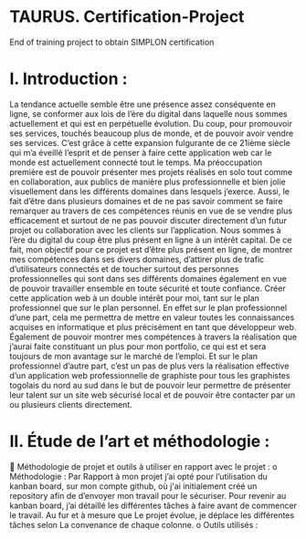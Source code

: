 # TAURUS. Certification-Project
End of training project to obtain SIMPLON certification
# I.	Introduction :
La tendance actuelle semble être une présence assez conséquente en ligne, se conformer aux lois de l’ère du digital dans laquelle nous sommes actuellement et qui est en perpétuelle évolution. Du coup, pour promouvoir ses services, touchés beaucoup plus de monde, et de pouvoir avoir vendre ses services. C’est grâce à cette expansion fulgurante de ce 21ième siècle qui m’a éveillé l’esprit et de penser à faire cette application web car le monde est actuellement connecté tout le temps. Ma préoccupation première est de pouvoir présenter mes projets réalisés en solo tout comme en collaboration, aux publics de manière plus professionnelle et bien jolie visuellement dans les différents domaines dans lesquels j’exerce. Aussi, le fait d’être dans plusieurs domaines et de ne pas savoir comment se faire remarquer au travers de ces compétences réunis en vue de se vendre plus efficacement et surtout de ne pas pouvoir discuter directement d’un futur projet ou collaboration avec les clients sur l’application. Nous sommes à l’ère du digital du coup être plus présent en ligne à un intérêt capital. De ce fait, mon objectif pour ce projet est d’être plus présent en ligne, de montrer mes compétences dans ses divers domaines, d’attirer plus de trafic d’utilisateurs connectés et de toucher surtout des personnes professionnelles qui sont dans ses différents domaines également en vue de pouvoir travailler ensemble en toute sécurité et toute confiance. Créer cette application web à un double intérêt pour moi, tant sur le plan professionnel que sur le plan personnel. 
	En effet sur le plan professionnel d’une part, cela me permettra de mettre en valeur toutes les connaissances acquises en informatique et plus précisément en tant que développeur web. Également de pouvoir montrer mes compétences à travers la réalisation que j’aurai faite constituant un plus pour mon portfolio, ce qui est et sera toujours de mon avantage sur le marché de l’emploi.
 Et sur le plan professionnel d’autre part, c’est un pas de plus vers la réalisation effective d’un application web professionnelle de graphiste pour tous les graphistes togolais du nord au sud dans le but de pouvoir leur permettre de présenter leur talent sur un site web sécurisé local et de pouvoir être contacter par un ou plusieurs clients directement.

# II.	Étude de l’art et méthodologie :
	 Méthodologie de projet et outils à utiliser en rapport avec le projet :
o	Méthodologie :
	Par Rapport à mon projet j’ai opté pour l’utilisation du kanban board, sur mon compte github, où j'ai initialement créé un repository afin de d’envoyer mon travail pour le sécuriser. Pour revenir au kanban board, j’ai détaillé les différentes tâches à faire avant de commencer le travail. Au fur et à mesure que Le projet évolue, je déplace les différentes tâches selon La convenance de chaque colonne.
o	Outils utilisés :
